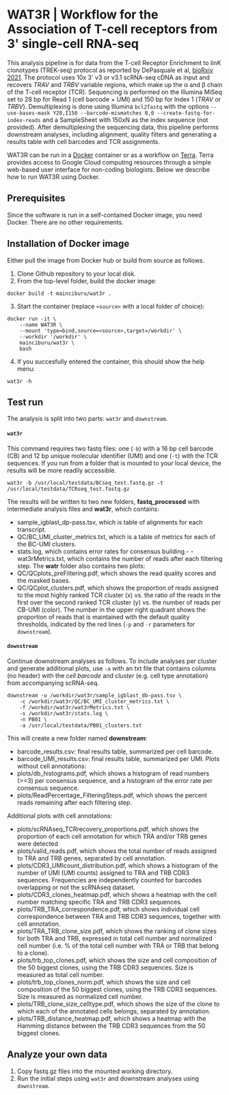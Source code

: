 # WAT3R | Workflow for the Association of T-cell receptors from 3' single-cell RNA-seq

This analysis pipeline is for data from the T-cell Receptor Enrichment to linK clonotypes (TREK-seq) protocol as reported by DePasquale et al, [bioRxiv 2021](https://www.biorxiv.org/content/10.1101/2021.12.01.470599v1). The protocol uses 10x 3' v3 or v3.1 scRNA-seq cDNA as input and recovers *TRAV* and *TRBV* variable regions, which make up the &alpha; and &beta; chain of the T-cell receptor (TCR). Sequencing is performed on the Illumina MiSeq set to 28 bp for Read 1 (cell barcode + UMI) and 150 bp for Index 1 (*TRAV* or *TRBV*). Demultiplexing is done using Illumina `bcl2fastq` with the options `--use-bases-mask Y28,I150 --barcode-mismatches 0,0 --create-fastq-for-index-reads` and a SampleSheet with 150xN as the index sequence (not provided). After demultiplexing the sequencing data, this pipeline performs downstream analyses, including alignment, quality filters and generating a results table with cell barcodes and TCR assignments.

WAT3R can be run in a [Docker](https://www.docker.com) container or as a workflow on [Terra](https://app.terra.bio). Terra provides access to Google Cloud computing resources through a simple web-based user interface for non-coding biologists. Below we describe how to run WAT3R using Docker.


## Prerequisites
Since the software is run in a self-contained Docker image, you need Docker. There are no other requirements.


## Installation of Docker image
Either pull the image from Docker hub or build from source as follows.

1. Clone Github repository to your local disk.
2. From the top-level folder, build the docker image:
```
docker build -t mainciburu/wat3r .
```
3. Start the container (replace `<source>` with a local folder of choice):
```
docker run -it \
	--name WAT3R \
	--mount 'type=bind,source=<source>,target=/workdir' \
	--workdir '/workdir' \
	mainciburu/wat3r \
	bash
```
4. If you succesfully entered the container, this should show the help menu:
```
wat3r -h
```


## Test run
The analysis is split into two parts: `wat3r` and `downstream`. 

#### `wat3r`
This command requires two fastq files: one (`-b`) with a 16 bp cell barcode (CB) and 12 bp unique molecular identifier (UMI) and one (`-t`) with the TCR sequences. If you run from a folder that is mounted to your local device, the results will be more readily accessible.
```
wat3r -b /usr/local/testdata/BCseq_test.fastq.gz -t /usr/local/testdata/TCRseq_test.fastq.gz
```
The results will be written to two new folders, **fastq_processed** with intermediate analysis files and **wat3r**, which contains:
- sample_igblast_dp-pass.tsv, which is table of alignments for each transcript.
- QC/BC_UMI_cluster_metrics.txt, which is a table of metrics for each of the BC-UMI clusters.
- stats.log, which contains error rates for consensus building.- - wat3rMetrics.txt, which contains the number of reads after each filtering step.
The **watr** folder also contains two plots:
- QC/QCplots_preFiltering.pdf, which shows the read quality scores and the masked bases.
- QC/QCplot_clusters.pdf, which shows the proportion of reads assigned to the most highly ranked TCR cluster (x) vs. the ratio of the reads in the first over the second ranked TCR cluster (y) vs. the number of reads per CB-UMI (color). The number in the upper right quadrant shows the proportion of reads that is maintained with the default quality thresholds, indicated by the red lines (`-p` and `-r` parameters for `downstream`).

#### `downstream`
Continue downstream analyses as follows. To include analyses per cluster and generate additional plots, use `-a` with an txt file that contains columns (no header) with the *cell barcode* and *cluster* (e.g. cell type annotation) from accompanying scRNA-seq.
```
downstream -u /workdir/wat3r/sample_igblast_db-pass.tsv \
	-c /workdir/wat3r/QC/BC_UMI_cluster_metrics.txt \
	-f /workdir/wat3r/wat3rMetrics.txt \
	-s /workdir/wat3r/stats.log \
	-n PB01 \
	-a /usr/local/testdata/PB01_clusters.txt
```
This will create a new folder named **downstream**:
- barcode_results.csv: final results table, summarized per cell barcode.
- barcode_UMI_results.csv: final results table, summarized per UMI.
Plots without cell annotations:
- plots/db_histograms.pdf, which shows a histogram of read numbers (>=3) per consensus sequence, and a histogram of the error rate per consensus sequence.
- plots/ReadPercentage_FilteringSteps.pdf, which shows the percent reads remaining after each filtering step.

Additional plots with cell annotations:
- plots/scRNAseq_TCRrecovery_proportions.pdf, which shows the proportion of each cell annotation for which TRA and/or TRB genes were detected
- plots/valid_reads.pdf, which shows the total number of reads assigned to TRA and TRB genes, separated by cell annotation.
- plots/CDR3_UMIcount_distribution.pdf, which shows a histogram of the number of UMI (UMI counts) assigned to TRA and TRB CDR3 sequences. Frequencies are independently counted for barcodes overlapping or not the scRNAseq dataset. 
- plots/CDR3_clones_heatmap.pdf, which shows a heatmap with the cell number matching specific TRA and TRB CDR3 sequences.
- plots/TRB_TRA_correspondence.pdf, which shows individual cell correspondence between TRA and TRB CDR3 sequences, together with cell annotation. 
- plots/TRA_TRB_clone_size.pdf, which shows the ranking of clone sizes for both TRA and TRB, expressed in total cell number and normalized cell number (i.e. % of the total cell number with TRA or TRB that belong to a clone). 
- plots/trb_top_clones.pdf, which shows the size and cell composition of the 50 biggest clones, using the TRB CDR3 sequences. Size is measured as total cell number.
- plots/trb_top_clones_norm.pdf, which shows the size and cell composition of the 50 biggest clones, using the TRB CDR3 sequences. Size is measured as normalized cell number.
- plots/TRB_clone_size_celltype.pdf, which shows the size of the clone to which each of the annotated cells belongs, separated by annotation.  
- plots/TRB_distance_heatmap.pdf, which shows a heatmap with the Hamming distance between the TRB CDR3 sequences from the 50 biggest clones. 


## Analyze your own data
1. Copy fastq.gz files into the mounted working directory.
2. Run the initial steps using `wat3r` and downstream analyses using `downstream`.
